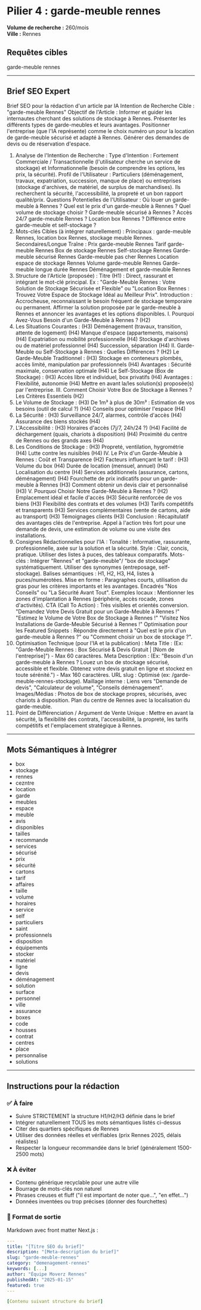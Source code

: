 # Pilier 4 : garde-meuble rennes

**Volume de recherche :** 260/mois  
**Ville :** Rennes

## Requêtes cibles

garde-meuble rennes

---

## Brief SEO Expert

Brief SEO pour la rédaction d'un article par IA
Intention de Recherche Cible : "garde-meuble Rennes"
Objectif de l'Article : Informer et guider les internautes cherchant des solutions de stockage à Rennes. Présenter les différents types de garde-meubles et leurs avantages. Positionner l'entreprise (que l'IA représente) comme le choix numéro un pour la location de garde-meuble sécurisé et adapté à Rennes. Générer des demandes de devis ou de réservation d'espace.
1. Analyse de l'Intention de Recherche :
Type d'Intention : Fortement Commerciale / Transactionnelle (l'utilisateur cherche un service de stockage) et Informationnelle (besoin de comprendre les options, les prix, la sécurité).
Profil de l'Utilisateur : Particuliers (déménagement, travaux, expatriation, succession, manque de place) ou entreprises (stockage d'archives, de matériel, de surplus de marchandises). Ils recherchent la sécurité, l'accessibilité, la propreté et un bon rapport qualité/prix.
Questions Potentielles de l'Utilisateur :
Où louer un garde-meuble à Rennes ?
Quel est le prix d'un garde-meuble à Rennes ?
Quel volume de stockage choisir ?
Garde-meuble sécurisé à Rennes ?
Accès 24/7 garde-meuble Rennes ?
Location box Rennes ?
Différence entre garde-meuble et self-stockage ?
2. Mots-clés Cibles (à intégrer naturellement) :
Principaux : garde-meuble Rennes, location box Rennes, stockage meuble Rennes.
Secondaires/Longue Traîne :
Prix garde-meuble Rennes
Tarif garde-meuble Rennes
Box de stockage Rennes
Self-stockage Rennes
Garde-meuble sécurisé Rennes
Garde-meuble pas cher Rennes
Location espace de stockage Rennes
Volume garde-meuble Rennes
Garde-meuble longue durée Rennes
Déménagement et garde-meuble Rennes
3. Structure de l'Article (proposée) :
Titre (H1) : Direct, rassurant et intégrant le mot-clé principal. Ex : "Garde-Meuble Rennes : Votre Solution de Stockage Sécurisée et Flexible" ou "Location Box Rennes : Trouvez Votre Espace de Stockage Idéal au Meilleur Prix".
Introduction : Accrocheuse, reconnaissant le besoin fréquent de stockage temporaire ou permanent. Affirmer la solution proposée par le garde-meuble à Rennes et annoncer les avantages et les options disponibles.
I. Pourquoi Avez-Vous Besoin d'un Garde-Meuble à Rennes ? (H2)
1. Les Situations Courantes : (H3)
Déménagement (travaux, transition, attente de logement) (H4)
Manque d'espace (appartements, maisons) (H4)
Expatriation ou mobilité professionnelle (H4)
Stockage d'archives ou de matériel professionnel (H4)
Succession, séparation (H4)
II. Garde-Meuble ou Self-Stockage à Rennes : Quelles Différences ? (H2)
Le Garde-Meuble Traditionnel : (H3)
Stockage en conteneurs plombés, accès limité, manipulation par professionnels (H4)
Avantages : Sécurité maximale, conservation optimale (H4)
Le Self-Stockage (Box de Stockage) : (H3)
Accès libre et individuel, box privatifs (H4)
Avantages : Flexibilité, autonomie (H4)
Mettre en avant la/les solution(s) proposée(s) par l'entreprise.
III. Comment Choisir Votre Box de Stockage à Rennes ? Les Critères Essentiels (H2)
1. Le Volume de Stockage : (H3)
De 1m³ à plus de 30m³ : Estimation de vos besoins (outil de calcul ?) (H4)
Conseils pour optimiser l'espace (H4)
2. La Sécurité : (H3)
Surveillance 24/7, alarmes, contrôle d'accès (H4)
Assurance des biens stockés (H4)
3. L'Accessibilité : (H3)
Horaires d'accès (7j/7, 24h/24 ?) (H4)
Facilité de déchargement (quais, chariots à disposition) (H4)
Proximité du centre de Rennes ou des grands axes (H4)
4. Les Conditions de Stockage : (H3)
Propreté, ventilation, hygrométrie (H4)
Lutte contre les nuisibles (H4)
IV. Le Prix d'un Garde-Meuble à Rennes : Coût et Transparence (H2)
Facteurs influençant le tarif : (H3)
Volume du box (H4)
Durée de location (mensuel, annuel) (H4)
Localisation du centre (H4)
Services additionnels (assurance, cartons, déménagement) (H4)
Fourchette de prix indicatifs pour un garde-meuble à Rennes (H3)
Comment obtenir un devis clair et personnalisé (H3)
V. Pourquoi Choisir Notre Garde-Meuble à Rennes ? (H2)
Emplacement idéal et facile d'accès (H3)
Sécurité renforcée de vos biens (H3)
Flexibilité des contrats et des volumes (H3)
Tarifs compétitifs et transparents (H3)
Services complémentaires (vente de cartons, aide au transport) (H3)
Témoignages clients (H3)
Conclusion : Récapitulatif des avantages clés de l'entreprise. Appel à l'action très fort pour une demande de devis, une estimation de volume ou une visite des installations.
4. Consignes Rédactionnelles pour l'IA :
Tonalité : Informative, rassurante, professionnelle, axée sur la solution et la sécurité.
Style : Clair, concis, pratique. Utiliser des listes à puces, des tableaux comparatifs.
Mots-clés : Intégrer "Rennes" et "garde-meuble"/ "box de stockage" systématiquement. Utiliser des synonymes (entreposage, self-stockage).
Balises sémantiques : H1, H2, H3, H4, listes à puces/numérotées.
Mise en forme : Paragraphes courts, utilisation du gras pour les critères importants et les avantages. Encadrés "Nos Conseils" ou "La Sécurité Avant Tout".
Exemples locaux : Mentionner les zones d'implantation à Rennes (périphérie, accès rocade, zones d'activités).
CTA (Call To Action) : Très visibles et orientés conversion.
"Demandez Votre Devis Gratuit pour un Garde-Meuble à Rennes !"
"Estimez le Volume de Votre Box de Stockage à Rennes !"
"Visitez Nos Installations de Garde-Meuble Sécurisé à Rennes !"
Optimisation pour les Featured Snippets : Répondre directement à "Quel est le prix d'un garde-meuble à Rennes ?" ou "Comment choisir un box de stockage ?".
5. Optimisation Technique (pour l'IA et la publication) :
Meta Title : (Ex: "Garde-Meuble Rennes : Box Sécurisé & Devis Gratuit | [Nom de l'entreprise]") - Max 60 caractères.
Meta Description : (Ex: "Besoin d'un garde-meuble à Rennes ? Louez un box de stockage sécurisé, accessible et flexible. Obtenez votre devis gratuit en ligne et stockez en toute sérénité.") - Max 160 caractères.
URL slug : Optimisé (ex: /garde-meuble-rennes-stockage).
Maillage interne : Liens vers "Demande de devis", "Calculateur de volume", "Conseils déménagement".
Images/Médias : Photos de box de stockage propres, sécurisés, avec chariots à disposition. Plan du centre de Rennes avec la localisation du garde-meuble.
6. Point de Différenciation / Argument de Vente Unique :
Mettre en avant la sécurité, la flexibilité des contrats, l'accessibilité, la propreté, les tarifs compétitifs et l'emplacement stratégique à Rennes.

---

## Mots Sémantiques à Intégrer

- box
- stockage
- rennes
- cezntre
- location
- garde
- meubles
- espace
- meuble
- avis
- disponibles
- tailles
- recommande
- services
- sécurisé
- prix
- sécurité
- cartons
- tarif
- affaires
- taille
- volume
- horaires
- service
- self
- particuliers
- saint
- professionnels
- disposition
- équipements
- stocker
- matériel
- ligne
- devis
- déménagement
- solution
- surface
- personnel
- ville
- assurance
- boxes
- code
- housses
- contrat
- centres
- place
- personnalise
- solutions

---

## Instructions pour la rédaction

### ✅ À faire
- Suivre STRICTEMENT la structure H1/H2/H3 définie dans le brief
- Intégrer naturellement TOUS les mots sémantiques listés ci-dessus
- Citer des quartiers spécifiques de Rennes
- Utiliser des données réelles et vérifiables (prix Rennes 2025, délais réalistes)
- Respecter la longueur recommandée dans le brief (généralement 1500-2500 mots)

### ❌ À éviter
- Contenu générique recyclable pour une autre ville
- Bourrage de mots-clés non naturel
- Phrases creuses et fluff ("il est important de noter que...", "en effet...")
- Données inventées ou trop précises (donner des fourchettes)

### 🎯 Format de sortie
Markdown avec front matter Next.js :

```yaml
---
title: "[Titre SEO du brief]"
description: "[Meta-description du brief]"
slug: "garde-meuble-rennes"
category: "demenagement-rennes"
keywords: [...]
author: "Équipe Moverz Rennes"
publishedAt: "2025-01-15"
featured: true
---

[Contenu suivant structure du brief]
```
